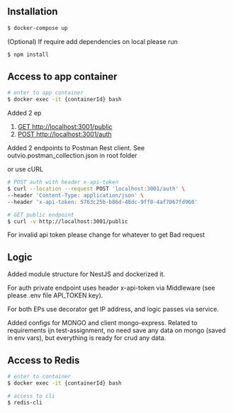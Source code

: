 ## Installation

```bash
$ docker-compose up
```

(Optional) If require add dependencies on local please run
```bash
$ npm install
```

## Access to app container
```bash
# enter to app container
$ docker exec -it {containerId} bash
```

Added 2 ep

1. [GET http://localhost:3001/public](http://localhost:3001/public)
2. [POST http://localhost:3001/auth](http://localhost:3001/auth)

Added 2 endpoints to Postman Rest client.
See outvio.postman_collection.json in root folder

or use cURL
```bash
# POST auth with header x-api-token
$ curl --location --request POST 'localhost:3001/auth' \
--header 'Content-Type: application/json' \
--header 'x-api-token: 5763c25b-b86d-48dc-9ff0-4af7067fd960'
```

```bash
# GET public endpoint
$ curl -v http://localhost:3001/public
```

For invalid api token please change for whatever to get Bad request

## Logic
Added module structure for NestJS and dockerized it.

For auth private endpoint uses header x-api-token via Middleware (see please .env file API_TOKEN key).

For both EPs use decorator get IP address, and logic passes via service.

Added configs for MONGO and client mongo-express.
Related to requirements ijn test-assignment, no need save any data on mongo (saved in env vars), 
but everything is ready for crud any data.



## Access to Redis

```bash
# enter to container
$ docker exec -it {containerId} bash

# access to cli
$ redis-cli
```